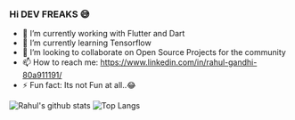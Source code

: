 ### Hi DEV FREAKS 😅

- 🔭 I’m currently working with Flutter and Dart
- 🌱 I’m currently learning Tensorflow
- 👯 I’m looking to collaborate on Open Source Projects for the community
- 📫 How to reach me: https://www.linkedin.com/in/rahul-gandhi-80a911191/
- ⚡ Fun fact: Its not Fun at all..😂

![Rahul's github stats](https://github-readme-stats.vercel.app/api?username=RGTechno&count_private=true&show_icons=true&theme=dark)
![Top Langs](https://github-readme-stats.vercel.app/api/top-langs/?username=RGTechno&theme=dark)
